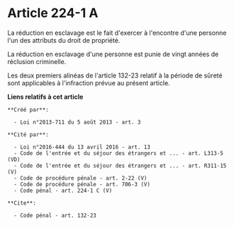 # Article 224-1 A

La réduction en esclavage est le fait d'exercer à l'encontre d'une personne l'un des attributs du droit de propriété. 

La réduction en esclavage d'une personne est punie de vingt années de réclusion criminelle. 

Les deux premiers alinéas de l'article 132-23 relatif à la période de sûreté sont applicables à l'infraction prévue au
présent article.

**Liens relatifs à cet article**

	**Créé par**:

	  - Loi n°2013-711 du 5 août 2013 - art. 3

	**Cité par**:

	  - Loi n°2016-444 du 13 avril 2016 - art. 13
	  - Code de l'entrée et du séjour des étrangers et ... - art. L313-5 (VD)
	  - Code de l'entrée et du séjour des étrangers et ... - art. R311-15 (V)
	  - Code de procédure pénale - art. 2-22 (V)
	  - Code de procédure pénale - art. 706-3 (V)
	  - Code pénal - art. 224-1 C (V)

	**Cite**:

	  - Code pénal - art. 132-23
